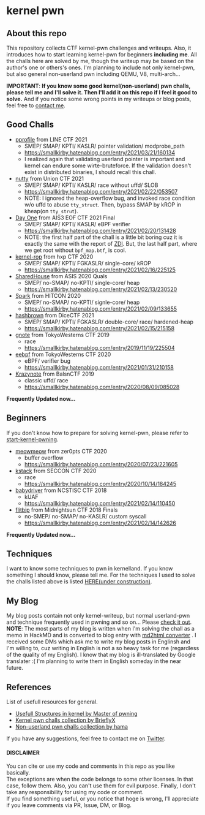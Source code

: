 # kernel pwn
## About this repo
This repository collects CTF kernel-pwn challenges and writeups.
Also, it introduces how to start learning kernel-pwn for beginners **including me**.
All the challs here are solved by me, though the writeup may be based on the author's one or others's ones.
I'm planning to include not only kernel-pwn, but also general non-userland pwn including QEMU, V8, multi-arch...

**IMPORTANT**:
**If you know some good kernel(non-userland) pwn challs, please tell me and I'll solve it. Then I'll add it on this repo if I feel it good to solve.**
And if you notice some wrong points in my writeups or blog posts, feel free to [contact me](https://twitter.com/smallkirby_).


## Good Challs
- [pprofile](https://github.com/smallkirby/pwn-writeups/tree/master/line2021/pprofile/work) from LINE CTF 2021
  - SMEP/ SMAP/ KPTI/ KASLR/ pointer validation/ modprobe_path
  - https://smallkirby.hatenablog.com/entry/2021/03/21/160134
  - I realized again that validating userland pointer is important and kernel can endure some wirte-bruteforce. If the validation doesn't exist in distributed binaries, I should recall this chall.
- [nutty](https://github.com/smallkirby/pwn-writeups/tree/master/union2021/nutty/work) from Union CTF 2021
  - SMEP/ SMAP/ KPTI/ KASLR/ race without uffd/ SLOB
  - https://smallkirby.hatenablog.com/entry/2021/02/22/053507
  - NOTE: I ignored the heap-overflow bug, and invoked race condition w/o uffd to abuse `tty_struct`. Then, bypass SMAP by kROP in kheap(on `tty_strut`).
- [Day One](https://github.com/smallkirby/pwn-writeups/tree/master/eof2020/dayone/work) from AIS3 EOF CTF 2021 Final
  - SMEP/ SMAP/ KPTI/ KASLR/ eBPF verifier
  - https://smallkirby.hatenablog.com/entry/2021/02/20/131428
  - NOTE: the first half part of the chall is a little bit boring cuz it is exactly the same with the report of [ZDI](https://www.thezdi.com/blog/2021/1/18/zdi-20-1440-an-incorrect-calculation-bug-in-the-linux-kernel-ebpf-verifier). But, the last half part, where we get root without `bpf_map.btf`, is cool. 
- [kernel-rop](https://github.com/smallkirby/pwn-writeups/tree/master/hxp2020/kernel-rop/work) from hxp CTF 2020
  - SMEP/ SMAP/ KPTI/ FGKASLR/ single-core/ kROP
  - https://smallkirby.hatenablog.com/entry/2021/02/16/225125
- [SharedHouse](https://github.com/smallkirby/pwn-writeups/tree/master/asis2020quals/shared_house) from ASIS 2020 Quals
  - SMEP/ no-SMAP/ no-KPTI/ single-core/ heap
  - https://smallkirby.hatenablog.com/entry/2021/02/13/230520
- [Spark](https://github.com/smallkirby/pwn-writeups/tree/master/hitcon2020/spark) from HITCON 2020
  - SMEP/ no-SMAP/ no-KPTI/ signle-core/ heap
  - https://smallkirby.hatenablog.com/entry/2021/02/09/133655
- [hashbrown](https://github.com/smallkirby/pwn-writeups/tree/master/dice2020) from DiceCTF 2021
  - SMEP/ SMAP/ KPTI/ FGKASLR/ double-core/ race/ hardened-heap
  - https://smallkirby.hatenablog.com/entry/2021/02/15/215158
- [gnote](https://github.com/smallkirby/pwn-writeups/tree/master/tw2019) from TokyoWesterns CTF 2019
  - race
  - https://smallkirby.hatenablog.com/entry/2019/11/19/225504
- [eebpf](https://github.com/smallkirby/pwn-writeups/tree/master/tw2020/eebpf) from TokyoWesterns CTF 2020
  - eBPF/ verifier bug
  - https://smallkirby.hatenablog.com/entry/2021/01/31/210158
- [Krazynote](https://github.com/smallkirby/pwn-writeups/tree/master/balsn2019/krazynote) from BalsnCTF 2019
  - classic uffd/ race
  - https://smallkirby.hatenablog.com/entry/2020/08/09/085028

**Frequently Updated now...**  


## Beginners
If you don't know how to prepare for solving kernel-pwn, please refer to [start-kernel-pwning](https://github.com/smallkirby/kernelpwn/tree/master/start-kernel-pwning).

- [meowmeow](https://github.com/smallkirby/pwn-writeups/tree/master/zer0pts2020/meowmeow) from zer0pts CTF 2020
  - buffer overflow
  - https://smallkirby.hatenablog.com/entry/2020/07/23/221605
- [kstack](https://github.com/smallkirby/pwn-writeups/tree/master/seccon2020/kstack) from SECCON CTF 2020
  - race
  - https://smallkirby.hatenablog.com/entry/2020/10/14/184245
- [babydriver](https://github.com/smallkirby/pwn-writeups/tree/master/ncstisc2018/babydriver) from NCSTISC CTF 2018
  - kUAF
  - https://smallkirby.hatenablog.com/entry/2021/02/14/110450
- [flitbip](https://github.com/smallkirby/pwn-writeups/tree/master/midnightsun2018/flitbip) from Midnightsun CTF 2018 Finals
  - no-SMEP/ no-SMAP/ no-KASLR/ custom syscall
  - https://smallkirby.hatenablog.com/entry/2021/02/14/142626

**Frequently Updated now...**

## Techniques
I want to know some techniques to pwn in kernelland. If you know something I should know, please tell me.
For the techniques I used to solve the challs listed above is listed [HERE(under construction)](./technique).


## My Blog
My blog posts contain not only kernel-writeup, but normal userland-pwn and technique frequently used in pwning and so on...
Please [check it out](https://smallkirby.hatenablog.com/archive).
**NOTE**:
The most parts of my blog is written when I'm solving the chall as a memo in HackMD and is converted to blog entry with [md2html converter](https://github.com/smallkirby/hackmd2hatena) . I received some DMs which ask me to write my blog posts in Englinsh and I'm willing to, cuz writing in English is not a so heavy task for me (regardless of the quality of my English). I know that my blog is ill-translated by Google translater :(    I'm planning to write them in English someday in the near future.

## References
List of usefull resources for general.
- [Usefull Structures in kernel by Master of pwning](https://ptr-yudai.hatenablog.com/entry/2020/03/16/165628)
- [Kernel pwn challs collection by BrieflyX](https://github.com/BrieflyX/ctf-pwns)
- [Non-userland pwn challs collection by hama](https://hama.hatenadiary.jp/entry/2019/12/01/231213)


If you have any suggestions, feel free to contact me on [Twitter](https://twitter.com/smallkirby_).
  
  
#### DISCLAIMER
You can cite or use my code and comments in this repo as you like basically.  
The exceptions are when the code belongs to some other licenses. In that case, follow them. Also, you can't use them for evil purpose. Finally, I don't take any responsibility for using my code or comment.  
If you find something useful, or you notice that hoge is wrong, I'll appreciate if you leave comments via PR, Issue, DM, or Blog.